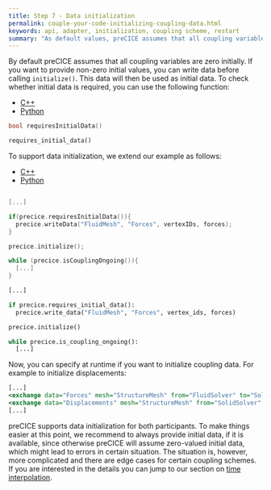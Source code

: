 ```yaml
---
title: Step 7 - Data initialization
permalink: couple-your-code-initializing-coupling-data.html
keywords: api, adapter, initialization, coupling scheme, restart
summary: "As default values, preCICE assumes that all coupling variables are zero initially. For fluid-structure interaction, for example, this means that the structure is in its reference state. Sometimes, you want to change this behavior – for instance, you may want to restart your simulation."
---
```


By default preCICE assumes that all coupling variables are zero initially. If you want to provide non-zero initial values, you can write data before calling `initialize()`. This data will then be used as initial data. To check whether initial data is required, you can use the following function:
<ul id="apiTabs" class="nav nav-tabs">
    <li class="active"><a href="#cpp-1" data-toggle="tab">C++</a></li>
    <li><a href="#python-1" data-toggle="tab">Python</a></li>
</ul>
<div class="tab-content">
<div role="tabpanel" class="tab-pane active" id="cpp-1" markdown="1">

```cpp
bool requiresInitialData()
```

</div>
<div role="tabpanel" class="tab-pane" id="python-1" markdown="1">

```python
requires_initial_data()
```

</div>
</div>
To support data initialization, we extend our example as follows:
<ul id="apiTabs" class="nav nav-tabs">
    <li class="active"><a href="#cpp-2" data-toggle="tab">C++</a></li>
    <li><a href="#python-2" data-toggle="tab">Python</a></li>
</ul>
<div class="tab-content">
<div role="tabpanel" class="tab-pane active" id="cpp-2" markdown="1">

```cpp

[...]

if(precice.requiresInitialData()){
  precice.writeData("FluidMesh", "Forces", vertexIDs, forces);
}

precice.initialize();

while (precice.isCouplingOngoing()){
  [...]
}
```

</div>
<div role="tabpanel" class="tab-pane" id="python-2" markdown="1">

```python
[...]

if precice.requires_initial_data():
  precice.write_data("FluidMesh", "Forces", vertex_ids, forces)

precice.initialize()

while precice.is_coupling_ongoing():
  [...]
```

</div>
</div>
Now, you can specify at runtime if you want to initialize coupling data. For example to initialize displacements:

```xml
[...]
<exchange data="Forces" mesh="StructureMesh" from="FluidSolver" to="SolidSolver" />
<exchange data="Displacements" mesh="StructureMesh" from="SolidSolver" to="FluidSolver" initialize="yes"/>
[...]
```

preCICE supports data initialization for both participants. To make things easier at this point, we recommend to always provide initial data, if it is available, since otherwise preCICE will assume zero-valued initial data, which might lead to errors in certain situation. The situation is, however, more complicated and there are edge cases for certain coupling schemes. If you are interested in the details you can jump to our section on [time interpolation](couple-your-code-waveform).
